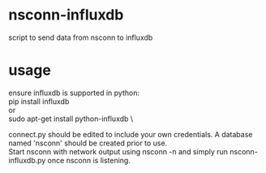 # nsconn-influxdb
script to send data from nsconn to influxdb

# usage
ensure influxdb is supported in python: \
pip install influxdb \
or \
sudo apt-get install python-influxdb \

connect.py should be edited to include your own credentials. A database named 'nsconn' should be created prior to use.\
Start nsconn with network output using nsconn -n and simply run nsconn-influxdb.py once nsconn is listening.
